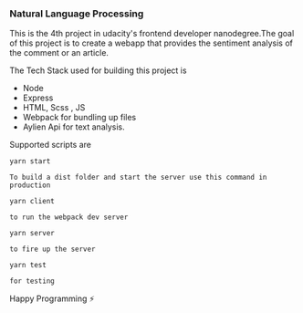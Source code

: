 ### Natural Language Processing

This is the 4th project in udacity's frontend developer nanodegree.The goal of this project is to create a webapp that provides the sentiment analysis of the comment or an article.

The Tech Stack used for building this project is

* Node
* Express
* HTML, Scss , JS
* Webpack for bundling up files
* Aylien Api for text analysis.

Supported scripts are 

```
yarn start

To build a dist folder and start the server use this command in production
```

``` 
yarn client

to run the webpack dev server
```

```
yarn server

to fire up the server
```

```
yarn test

for testing
```

Happy Programming :zap: